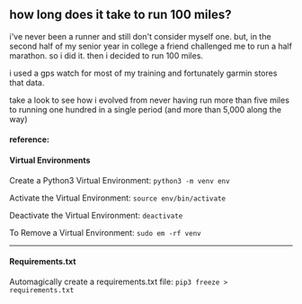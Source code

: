 ## how long does it take to run 100 miles?

i've never been a runner and still don't consider myself one. but, in the second half of my senior year in college a friend challenged me to run a half marathon. so i did it. then i decided to run 100 miles.

i used a gps watch for most of my training and fortunately garmin stores that data. 

take a look to see how i evolved from never having run more than five miles to running one hundred in a single period (and more than 5,000 along the way)

#### reference:

#### Virtual Environments
Create a Python3 Virtual Environment: 
```python3 -m venv env```

Activate the Virtual Environment:
```source env/bin/activate```

Deactivate the Virtual Environment:
```deactivate```

To Remove a Virtual Environment:
```sudo em -rf venv```

---
#### Requirements.txt
Automagically create a requirements.txt file:
```pip3 freeze > requirements.txt```
